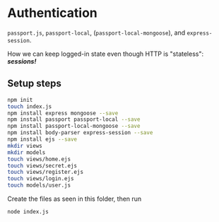 # Authentication

`passport.js`, `passport-local`, (`passport-local-mongoose`), and `express-session`.

How we can keep logged-in state even though HTTP is "stateless": ***sessions!***

## Setup steps

```bash
npm init
touch index.js
npm install express mongoose --save
npm install passport passport-local --save
npm install passport-local-mongoose --save
npm install body-parser express-session --save
npm install ejs --save
mkdir views
mkdir models
touch views/home.ejs
touch views/secret.ejs
touch views/register.ejs
touch views/login.ejs
touch models/user.js
```

Create the files as seen in this folder, then run

```bash
node index.js
```
